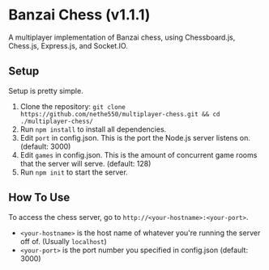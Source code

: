 # Banzai Chess (v1.1.1)
A multiplayer implementation of Banzai chess, using Chessboard.js, Chess.js, Express.js, and Socket.IO.

## Setup
Setup is pretty simple.

1. Clone the repository: `git clone https://github.com/nethe550/multiplayer-chess.git && cd ./multiplayer-chess/`
2. Run `npm install` to install all dependencies.
3. Edit `port` in config.json. This is the port the Node.js server listens on. (default: 3000)
4. Edit `games` in config.json. This is the amount of concurrent game rooms that the server will serve. (default: 128)
5. Run `npm init` to start the server.

## How To Use
To access the chess server, go to `http://<your-hostname>:<your-port>`.

- `<your-hostname>` is the host name of whatever you're running the server off of. (Usually `localhost`)
- `<your-port>` is the port number you specified in config.json (default: 3000)

